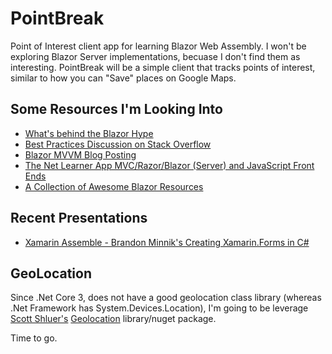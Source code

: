 # PointBreak
Point of Interest client app for learning Blazor Web Assembly. I won't be exploring Blazor Server implementations, becuase I don't find them as interesting.
PointBreak will be a simple client that tracks points of interest, similar to how you can "Save" places on Google Maps. 

## Some Resources I'm Looking Into
* [What's behind the Blazor Hype](https://stackoverflow.blog/2020/02/26/whats-behind-the-hype-about-blazor/)
* [Best Practices Discussion on Stack Overflow](https://stackoverflow.com/questions/59538859/blazor-project-structure-best-practices)
* [Blazor MVVM Blog Posting](https://itnext.io/a-simple-mvvm-implementation-in-client-side-blazor-8c875c365435)
* [The Net Learner App MVC/Razor/Blazor (Server) and JavaScript Front Ends](https://github.com/shahedc/NetLearnerApp)
* [A Collection of Awesome Blazor Resources](https://github.com/AdrienTorris/awesome-blazor)

## Recent Presentations
* [Xamarin Assemble - Brandon Minnik's Creating Xamarin.Forms in C#](https://codetraveler.io/assemble-csharp-ui/)

## GeoLocation
Since .Net Core 3, does not have a good geolocation class library (whereas .Net Framework has System.Devices.Location), I'm going to be leverage [Scott Shluer's](https://github.com/scottschluer/) [Geolocation](https://github.com/scottschluer/geolocation) library/nuget package.

Time to go.
